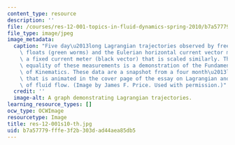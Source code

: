 ```yaml
---
content_type: resource
description: ''
file: /courses/res-12-001-topics-in-fluid-dynamics-spring-2010/b7a57779fffe3f2b303dad44aea85db5_res-12-001s10-th.jpg
file_type: image/jpeg
image_metadata:
  caption: "Five day\u2013long Lagrangian trajectories observed by freely\u2013drifting\
    \ floats (green worms) and the Eulerian horizontal current vector measured by\
    \ a fixed current meter (black vector) that is scaled similarly. The approximate\
    \ equality of these measurements is a demonstration of the Fundamental Principle\
    \ of Kinematics. These data are a snapshot from a four month\u2013long period\
    \ that is animated in the cover page of the essay on Lagrangian and Eulerian representations\
    \ of fluid flow. (Image by James F. Price. Used with permission.)"
  credit: ''
  image-alt: A graph demonstrating Lagrangian trajectories.
learning_resource_types: []
ocw_type: OCWImage
resourcetype: Image
title: res-12-001s10-th.jpg
uid: b7a57779-fffe-3f2b-303d-ad44aea85db5
---
```

